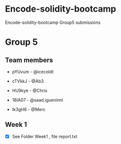 # Encode-solidity-bootcamp
Encode-solidity-bootcamp Group5 submissions

# Group 5 

## **Team members**
* pYUvum -  @icecoldt 

* cTVkkJ - @Ab3 

* HU9kye - @Chris 

* 18IA07 - @saad.igueninni 

* Ik3gH6 - @Merc 

## Week 1
- [X]  See Folder Week1 , file report.txt
